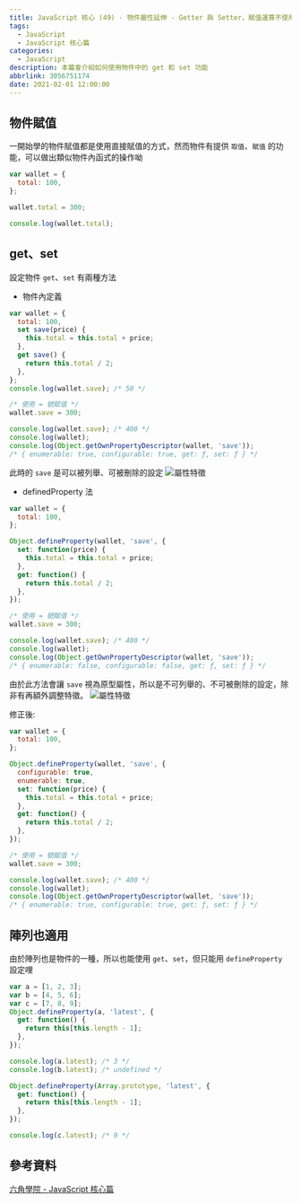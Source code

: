 ```yaml
---
title: JavaScript 核心 (49) - 物件屬性延伸 - Getter 與 Setter，賦值運算不使用函式
tags:
  - JavaScript
  - JavaScript 核心篇
categories:
  - JavaScript
description: 本篇會介紹如何使用物件中的 get 和 set 功能
abbrlink: 3056751174
date: 2021-02-01 12:00:00
---
```

## 物件賦值

一開始學的物件賦值都是使用直接賦值的方式，然而物件有提供 `取值`、`賦值` 的功能，可以做出類似物件內函式的操作呦

``` JavaScript
var wallet = {
  total: 100,
};

wallet.total = 300;

console.log(wallet.total);
```

## get、set

設定物件 `get`、`set` 有兩種方法

* 物件內定義

``` JavaScript
var wallet = {
  total: 100,
  set save(price) {
    this.total = this.total + price;
  },
  get save() {
    return this.total / 2;
  },
};
console.log(wallet.save); /* 50 */

/* 使用 = 號賦值 */
wallet.save = 300;

console.log(wallet.save); /* 400 */
console.log(wallet);
console.log(Object.getOwnPropertyDescriptor(wallet, 'save'));
/* { enumerable: true, configurable: true, get: ƒ, set: ƒ } */
```

此時的 `save` 是可以被列舉、可被刪除的設定
![屬性特徵](https://firebasestorage.googleapis.com/v0/b/cloud-f2e-blog.appspot.com/o/JavaScript%20%E6%A0%B8%E5%BF%83%20(49)%20-%20%E7%89%A9%E4%BB%B6%E5%B1%AC%E6%80%A7%E5%BB%B6%E4%BC%B8%20-%20Getter%20%E8%88%87%20Setter%EF%BC%8C%E8%B3%A6%E5%80%BC%E9%81%8B%E7%AE%97%E4%B8%8D%E4%BD%BF%E7%94%A8%E5%87%BD%E5%BC%8F%2F%E6%93%B7%E5%8F%961.JPG?alt=media&token=210f423b-c0fd-42c4-a06a-5b0f9eb68be1)

* definedProperty 法

``` JavaScript
var wallet = {
  total: 100,
};

Object.defineProperty(wallet, 'save', {
  set: function(price) {
    this.total = this.total + price;
  },
  get: function() {
    return this.total / 2;
  },
});

/* 使用 = 號賦值 */
wallet.save = 300;

console.log(wallet.save); /* 400 */
console.log(wallet);
console.log(Object.getOwnPropertyDescriptor(wallet, 'save'));
/* { enumerable: false, configurable: false, get: ƒ, set: ƒ } */
```

由於此方法會讓 `save` 視為原型屬性，所以是不可列舉的、不可被刪除的設定，除非有再額外調整特徵。
![屬性特徵](https://firebasestorage.googleapis.com/v0/b/cloud-f2e-blog.appspot.com/o/JavaScript%20%E6%A0%B8%E5%BF%83%20(49)%20-%20%E7%89%A9%E4%BB%B6%E5%B1%AC%E6%80%A7%E5%BB%B6%E4%BC%B8%20-%20Getter%20%E8%88%87%20Setter%EF%BC%8C%E8%B3%A6%E5%80%BC%E9%81%8B%E7%AE%97%E4%B8%8D%E4%BD%BF%E7%94%A8%E5%87%BD%E5%BC%8F%2F%E6%93%B7%E5%8F%962.JPG?alt=media&token=3d0c52d1-2718-4765-ac9b-9ec4c790caa3)

修正後:

``` JavaScript
var wallet = {
  total: 100,
};

Object.defineProperty(wallet, 'save', {
  configurable: true,
  enumerable: true,
  set: function(price) {
    this.total = this.total + price;
  },
  get: function() {
    return this.total / 2;
  },
});

/* 使用 = 號賦值 */
wallet.save = 300;

console.log(wallet.save); /* 400 */
console.log(wallet);
console.log(Object.getOwnPropertyDescriptor(wallet, 'save'));
/* { enumerable: true, configurable: true, get: ƒ, set: ƒ } */
```

## 陣列也適用

由於陣列也是物件的一種，所以也能使用 `get`、`set`，但只能用 `defineProperty` 設定哩

``` JavaScript
var a = [1, 2, 3];
var b = [4, 5, 6];
var c = [7, 8, 9];
Object.defineProperty(a, 'latest', {
  get: function() {
    return this[this.length - 1];
  },
});

console.log(a.latest); /* 3 */
console.log(b.latest); /* undefined */  

Object.defineProperty(Array.prototype, 'latest', {
  get: function() {
    return this[this.length - 1];
  },
});

console.log(c.latest); /* 9 */
```

## 參考資料

[六角學院 - JavaScript 核心篇](https://www.hexschool.com/courses/js-core.html)

